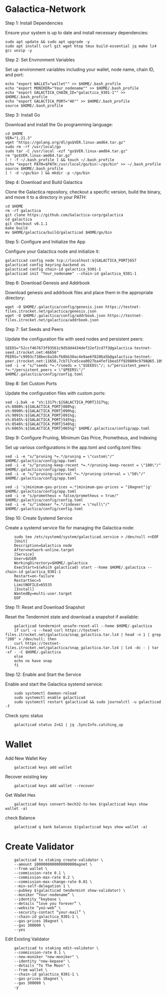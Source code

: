 # Galactica-Network

Step 1: Install Dependencies

Ensure your system is up to date and install necessary dependencies:

    sudo apt update && sudo apt upgrade -y
    sudo apt install curl git wget htop tmux build-essential jq make lz4 gcc unzip -y

Step 2: Set Environment Variables

Set up environment variables including your wallet, node name, chain ID, and port:

    echo "export WALLET="wallet"" >> $HOME/.bash_profile
    echo "export MONIKER="Your_nodename"" >> $HOME/.bash_profile
    echo "export GALACTICA_CHAIN_ID="galactica_9301-1"" >> $HOME/.bash_profile
    echo "export GALACTICA_PORT="46"" >> $HOME/.bash_profile
    source $HOME/.bash_profile

Step 3: Install Go

Download and install the Go programming language:

    cd $HOME
    VER="1.21.3"
    wget "https://golang.org/dl/go$VER.linux-amd64.tar.gz"
    sudo rm -rf /usr/local/go
    sudo tar -C /usr/local -xzf "go$VER.linux-amd64.tar.gz"
    rm "go$VER.linux-amd64.tar.gz"
    [ ! -f ~/.bash_profile ] && touch ~/.bash_profile
    echo "export PATH=$PATH:/usr/local/go/bin:~/go/bin" >> ~/.bash_profile
    source $HOME/.bash_profile
    [ ! -d ~/go/bin ] && mkdir -p ~/go/bin

Step 4: Download and Build Galactica

Clone the Galactica repository, checkout a specific version, build the binary, and move it to a directory in your PATH:

    cd $HOME
    rm -rf galactica
    git clone https://github.com/Galactica-corp/galactica
    cd galactica
    git checkout v0.1.1
    make build
    mv $HOME/galactica/build/galacticad $HOME/go/bin

Step 5: Configure and Initialize the App

Configure your Galactica node and initialize it:

    galacticad config node tcp://localhost:${GALACTICA_PORT}657
    galacticad config keyring-backend os
    galacticad config chain-id galactica_9301-1
    galacticad init "Your_nodename" --chain-id galactica_9301-1

Step 6: Download Genesis and Addrbook

Download genesis and addrbook files and place them in the appropriate directory:

    wget -O $HOME/.galactica/config/genesis.json https://testnet-files.itrocket.net/galactica/genesis.json
    wget -O $HOME/.galactica/config/addrbook.json https://testnet-files.itrocket.net/galactica/addrbook.json

Step 7: Set Seeds and Peers

Update the configuration file with seed nodes and persistent peers:

    SEEDS="52ccf467673f93561c9d5dd4434def32ef2cd7f3@galactica-testnet-seed.itrocket.net:46656"
    PEERS="c9993c738bec6a10cfb8bb30ac4e9ae6f8286a5b@galactica-testnet-peer.itrocket.net:11656,7cb717ce5cea0027ba4fef1bea5ff920809c9798@65.109.78.242:31380,017de01271dc2e5cda990860f27059cf3bf0149c@65.109.53.24:29656,4774752c35fd5fa4e0214ebda35054571756d756@65.109.92.240:34106,e926f2e20568e61646558a2b8fd4a4e46d77903f@141.95.110.124:26656,92ce8630d19e92f209058a35236cbd485b39c5b2@144.76.97.251:26756,875873e6bbd27b3e28ea6ef3ac5cabb406f0f554@51.159.16.102:24309,e1aec58daa2fb7167afadbf96924d7da153d67ea@5.189.184.209:26656,a028446e34e3c5bd198a60bf6e799a05e8db16a1@116.202.162.188:14656,028d8c875660f0e3fb1d893acd0b2220c619625f@157.90.158.222:26656,fe758700e25b59b6ba6e2784badcb6024ba1b760@168.119.241.1:26656"
    sed -i -e "s/^seeds *=.*/seeds = \"$SEEDS\"/; s/^persistent_peers *=.*/persistent_peers = \"$PEERS\"/" $HOME/.galactica/config/config.toml

Step 8: Set Custom Ports

Update the configuration files with custom ports:

    sed -i.bak -e "s%:1317%:${GALACTICA_PORT}317%g;
    s%:8080%:${GALACTICA_PORT}080%g;
    s%:9090%:${GALACTICA_PORT}090%g;
    s%:9091%:${GALACTICA_PORT}091%g;
    s%:8545%:${GALACTICA_PORT}545%g;
    s%:8546%:${GALACTICA_PORT}546%g;
    s%:6065%:${GALACTICA_PORT}065%g" $HOME/.galactica/config/app.toml

Step 9: Configure Pruning, Minimum Gas Price, Prometheus, and Indexing

Set up various configurations in the app.toml and config.toml files:

    sed -i -e "s/^pruning *=.*/pruning = \"custom\"/" $HOME/.galactica/config/app.toml
    sed -i -e "s/^pruning-keep-recent *=.*/pruning-keep-recent = \"100\"/" $HOME/.galactica/config/app.toml
    sed -i -e "s/^pruning-interval *=.*/pruning-interval = \"50\"/" $HOME/.galactica/config/app.toml

    sed -i 's|minimum-gas-prices =.*|minimum-gas-prices = "10agnet"|g' $HOME/.galactica/config/app.toml
    sed -i -e "s/prometheus = false/prometheus = true/" $HOME/.galactica/config/config.toml
    sed -i -e "s/^indexer *=.*/indexer = \"null\"/" $HOME/.galactica/config/config.toml

Step 10: Create Systemd Service

Create a systemd service file for managing the Galactica node:

        sudo tee /etc/systemd/system/galacticad.service > /dev/null <<EOF
        [Unit]
        Description=Galactica node
        After=network-online.target
        [Service]
        User=$USER
        WorkingDirectory=$HOME/.galactica
        ExecStart=$(which galacticad) start --home $HOME/.galactica --chain-id galactica_9301-1
        Restart=on-failure
        RestartSec=5
        LimitNOFILE=65535
        [Install]
        WantedBy=multi-user.target
        EOF

Step 11: Reset and Download Snapshot

Reset the Tendermint state and download a snapshot if available:

        galacticad tendermint unsafe-reset-all --home $HOME/.galactica
        if curl -s --head curl https://testnet-files.itrocket.net/galactica/snap_galactica.tar.lz4 | head -n 1 | grep "200" > /dev/null; then
        curl https://testnet-files.itrocket.net/galactica/snap_galactica.tar.lz4 | lz4 -dc - | tar -xf - -C $HOME/.galactica
        else
        echo no have snap
        fi

Step 12: Enable and Start the Service

Enable and start the Galactica systemd service:

        sudo systemctl daemon-reload
        sudo systemctl enable galacticad
        sudo systemctl restart galacticad && sudo journalctl -u galacticad -f

Check sync status

        galacticad status 2>&1 | jq .SyncInfo.catching_up

# Wallet

Add New Wallet Key

        galacticad keys add wallet

Recover existing key

        galacticad keys add wallet --recover

Get Wallet Hex

        galacticad keys convert-bech32-to-hex $(galacticad keys show wallet -a)

check Balance

        galacticad q bank balances $(galacticad keys show wallet -a)

# Create Validator

        galacticad tx staking create-validator \
        --amount 1000000000000000000agnet \
        --from wallet \
        --commission-rate 0.1 \
        --commission-max-rate 0.2 \
        --commission-max-change-rate 0.01 \
        --min-self-delegation 1 \
        --pubkey $(galacticad tendermint show-validator) \
        --moniker “Your-nodename” \
        --identity “keybase \
        --details “love you forever” \
        --website “yoủ-web” \
        --security-contact “your-mail” \
        --chain-id galactica_9301-1 \
        --gas-prices 10agnet \
        --gas 300000 \
        --yes

Edit Existing Validator

        galacticad tx staking edit-validator \
        --commission-rate 0.1 \
        --new-moniker "new-moniker" \
        --identity "new-kepase" \
        --details "To The Moon" \
        --from wallet \
        --chain-id galactica_9301-1 \
        --gas-prices 10agnet \
        --gas 300000 \
        -y        
